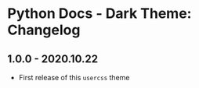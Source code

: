 # Python Docs - Dark Theme: Changelog

## **1.0.0** - 2020.10.22
- First release of this `usercss` theme
